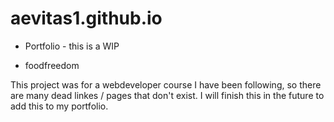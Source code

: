 # aevitas1.github.io

* Portfolio - this is a WIP

* foodfreedom 

This project was for a webdeveloper course I have been following, so there are many dead linkes / pages that don't exist. I will finish this in the future to add this to my portfolio.
